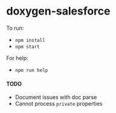 # doxygen-salesforce

To run:
* `npm install`
* `npm start`

For help:
* `npm run help`

#### TODO
* Document issues with doc parse
* Cannot process `private` properties